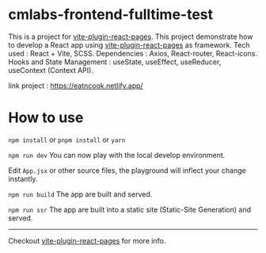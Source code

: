 # cmlabs-frontend-fulltime-test

This is a project for [vite-plugin-react-pages](https://github.com/vitejs/vite-plugin-react-pages).
This project demonstrate how to develop a React app using [vite-plugin-react-pages](https://github.com/vitejs/vite-plugin-react-pages) as framework.
Tech used : React + Vite, SCSS.
Dependencies : Axios, React-router, React-icons.
Hooks and State Management : useState, useEffect, useReducer, useContext (Context API).

link project : https://eatncook.netlify.app/

# How to use

`npm install` or `pnpm install` or `yarn`

`npm run dev` You can now play with the local develop environment.

Edit `App.jsx` or other source files, the playground will inflect your change instantly.

`npm run build` The app are built and served.

`npm run ssr` The app are built into a static site (Static-Site Generation) and served.

---

Checkout [vite-plugin-react-pages](https://github.com/vitejs/vite-plugin-react-pages) for more info.
